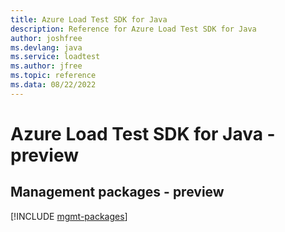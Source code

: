 ```yaml
---
title: Azure Load Test SDK for Java
description: Reference for Azure Load Test SDK for Java
author: joshfree
ms.devlang: java
ms.service: loadtest
ms.author: jfree
ms.topic: reference
ms.data: 08/22/2022
---
```

# Azure Load Test SDK for Java - preview

## Management packages - preview
[!INCLUDE [mgmt-packages](load-test-mgmt-index.md)]